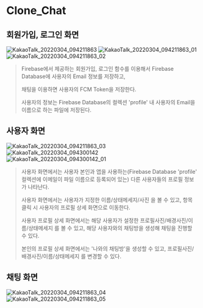 # Clone_Chat
## 회원가입, 로그인 화면

![KakaoTalk_20220304_094211863](https://user-images.githubusercontent.com/77681440/156677628-81314361-9060-40c5-9442-11d0d5943d7a.jpg)
![KakaoTalk_20220304_094211863_01](https://user-images.githubusercontent.com/77681440/156677630-bf81086c-de42-4cf3-ab89-e373239af87a.jpg)
![KakaoTalk_20220304_094211863_02](https://user-images.githubusercontent.com/77681440/156677616-7c1f6590-be09-49a9-bc10-1f7af762e886.jpg)

> Firebase에서 제공하는 회원가입, 로그인 함수를 이용해서 Firebase Database에 사용자의 Email 정보를 저장하고,
> 
> 채팅을 이용하면 사용자의 FCM Token을 저장한다.
> 
> 사용자의 정보는 Firebase Database의 컬렉션 'profile' 내 사용자의 Email을 이름으로 하는 파일에 저장된다.

## 사용자 화면

![KakaoTalk_20220304_094211863_03](https://user-images.githubusercontent.com/77681440/156677620-d3df6783-2090-451f-b49f-38ea78057718.jpg)
![KakaoTalk_20220304_094300142](https://user-images.githubusercontent.com/77681440/156677625-2314049e-5e97-42a9-bd80-e0038d8d4670.jpg)
![KakaoTalk_20220304_094300142_01](https://user-images.githubusercontent.com/77681440/156677626-915804d1-0f10-4c5c-b8ea-02425a77435c.jpg)

> 사용자 화면에서는 사용자 본인과 앱을 사용하는(Firebase Database 'profile' 컬렉션에 이메일이 파일 이름으로 등록되어 있는) 다른 사용자들의 프로필 정보가 나타난다.
>
> 사용자 화면에서는 사용자가 지정한 이름/상태메세지/사진 을 볼 수 있고, 항목 클릭 시 사용자의 프로필 상세 화면으로 이동한다.
> 
> 사용자 프로필 상세 화면에서는 해당 사용자가 설정한 프로필사진/배경사진/이름/상태메세지 를 볼 수 있고, 해당 사용자와의 채팅방을 생성해 채팅을 진행할 수 있다.
> 
> 본인의 프로필 상세 화면에서는 '나와의 채팅방'을 생성할 수 있고, 프로필사진/배경사진/이름/상태메세지 를 변경할 수 있다.




## 채팅 화면

![KakaoTalk_20220304_094211863_04](https://user-images.githubusercontent.com/77681440/156677621-3da6ce95-7329-482f-b942-7f9570c4548c.jpg)
![KakaoTalk_20220304_094211863_05](https://user-images.githubusercontent.com/77681440/156677623-57ab187f-1bf5-479f-9d7f-6a4e0b81ede9.jpg)


